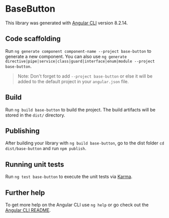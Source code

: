 # BaseButton

This library was generated with [Angular CLI](https://github.com/angular/angular-cli) version 8.2.14.

## Code scaffolding

Run `ng generate component component-name --project base-button` to generate a new component. You can also use `ng generate directive|pipe|service|class|guard|interface|enum|module --project base-button`.
> Note: Don't forget to add `--project base-button` or else it will be added to the default project in your `angular.json` file. 

## Build

Run `ng build base-button` to build the project. The build artifacts will be stored in the `dist/` directory.

## Publishing

After building your library with `ng build base-button`, go to the dist folder `cd dist/base-button` and run `npm publish`.

## Running unit tests

Run `ng test base-button` to execute the unit tests via [Karma](https://karma-runner.github.io).

## Further help

To get more help on the Angular CLI use `ng help` or go check out the [Angular CLI README](https://github.com/angular/angular-cli/blob/master/README.md).
